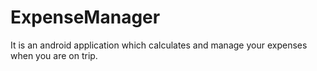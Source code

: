 # ExpenseManager
It is an android application which calculates and manage your expenses when you are on trip.

